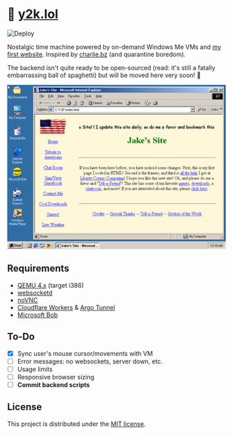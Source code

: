 # 💾 [y2k.lol](https://y2k.lol/)

![Deploy](https://github.com/jakejarvis/y2k/workflows/Deploy/badge.svg)

Nostalgic time machine powered by on-demand Windows Me VMs and [my first website](https://jarv.is/y2k/). Inspired by [charlie.bz](https://charlie.bz/) (and quarantine boredom).

The backend isn't quite ready to be open-sourced (read: it's still a fatally embarrassing ball of spaghetti) but will be moved here very soon! 🍝

<p align="center"><a href="https://y2k.lol/"><img width="600" src="screenshot.png"></a></p>

## Requirements

- [QEMU 4.x](https://www.qemu.org/) (target i386)
- [websocketd](https://github.com/joewalnes/websocketd)
- [noVNC](https://github.com/novnc/noVNC)
- [Cloudflare Workers](https://workers.cloudflare.com/) & [Argo Tunnel](https://www.cloudflare.com/products/argo-tunnel/)
- [Microsoft Bob](https://en.wikipedia.org/wiki/Microsoft_Bob)

## To-Do

- [x] Sync user's mouse cursor/movements with VM
- [ ] Error messages: no websockets, server down, etc.
- [ ] Usage limits
- [ ] Responsive browser sizing
- [ ] **Commit backend scripts**

## License

This project is distributed under the [MIT license](LICENSE.md).
